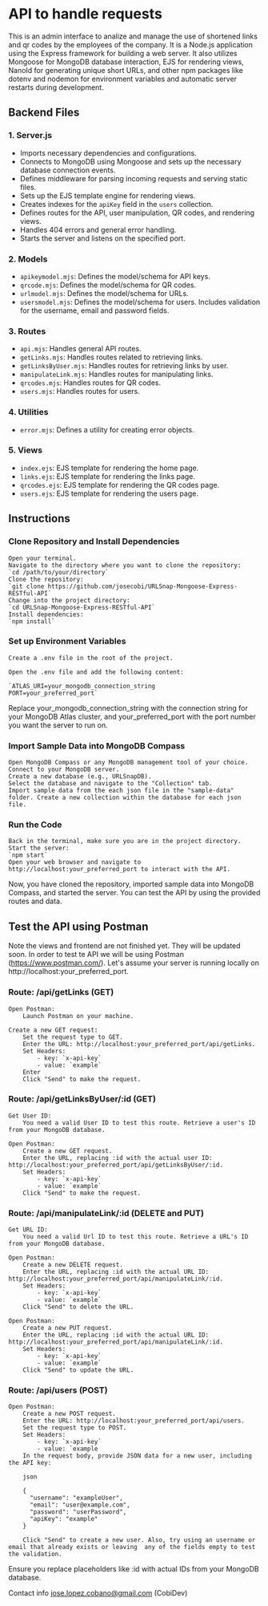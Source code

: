 # API to handle requests 
 This is an admin interface to analize and manage the use of shortened links and qr codes by the employees of the company. It is a Node.js application using the Express framework for building a web server. It also utilizes Mongoose for MongoDB database interaction, EJS for rendering views, NanoId for generating unique short URLs, and other npm packages like dotenv and nodemon for environment variables and automatic server restarts during development. 

## Backend Files

### 1. Server.js

- Imports necessary dependencies and configurations.
- Connects to MongoDB using Mongoose and sets up the necessary database connection events.
- Defines middleware for parsing incoming requests and serving static files.
- Sets up the EJS template engine for rendering views.
- Creates indexes for the `apiKey` field in the `users` collection.
- Defines routes for the API, user manipulation, QR codes, and rendering views.
- Handles 404 errors and general error handling.
- Starts the server and listens on the specified port.

### 2. Models

- `apikeymodel.mjs`: Defines the model/schema for API keys.
- `qrcode.mjs`: Defines the model/schema for QR codes.
- `urlmodel.mjs`: Defines the model/schema for URLs.
- `usersmodel.mjs`: Defines the model/schema for users. Includes validation for the username, email and password fields.

### 3. Routes

- `api.mjs`: Handles general API routes.
- `getLinks.mjs`: Handles routes related to retrieving links.
- `getLinksByUser.mjs`: Handles routes for retrieving links by user.
- `manipulateLink.mjs`: Handles routes for manipulating links.
- `qrcodes.mjs`: Handles routes for QR codes.
- `users.mjs`: Handles routes for users.

### 4. Utilities

- `error.mjs`: Defines a utility for creating error objects.

### 5. Views

- `index.ejs`: EJS template for rendering the home page.
- `links.ejs`: EJS template for rendering the links page.
- `qrcodes.ejs`: EJS template for rendering the QR codes page.
- `users.ejs`: EJS template for rendering the users page.

## Instructions
### Clone Repository and Install Dependencies

    Open your terminal.
    Navigate to the directory where you want to clone the repository:
    `cd /path/to/your/directory`
    Clone the repository:
    `git clone https://github.com/josecobi/URLSnap-Mongoose-Express-RESTful-API`
    Change into the project directory:
    `cd URLSnap-Mongoose-Express-RESTful-API`
    Install dependencies:
    `npm install`

### Set up Environment Variables

    Create a .env file in the root of the project.

    Open the .env file and add the following content:

    `ATLAS_URI=your_mongodb_connection_string
    PORT=your_preferred_port`

Replace your_mongodb_connection_string with the connection string for your MongoDB Atlas cluster, and your_preferred_port with the port number you want the server to run on.

### Import Sample Data into MongoDB Compass

    Open MongoDB Compass or any MongoDB management tool of your choice.
    Connect to your MongoDB server.
    Create a new database (e.g., URLSnapDB).
    Select the database and navigate to the "Collection" tab.
    Import sample data from the each json file in the "sample-data" folder. Create a new collection within the database for each json file.

### Run the Code

    Back in the terminal, make sure you are in the project directory.
    Start the server:
    `npm start`
    Open your web browser and navigate to http://localhost:your_preferred_port to interact with the API.

Now, you have cloned the repository, imported sample data into MongoDB Compass, and started the server. You can test the API by using the provided routes and data.

## Test the API using Postman
Note the views and frontend are not finished yet. They will be updated soon. In order to test te API we will be using Postman (https://www.postman.com/). Let's assume your server is running locally on http://localhost:your_preferred_port.

### Route: /api/getLinks (GET)

    Open Postman:
        Launch Postman on your machine.

    Create a new GET request:
        Set the request type to GET.
        Enter the URL: http://localhost:your_preferred_port/api/getLinks.
        Set Headers: 
            - key: `x-api-key`
            - value: `example`
        Enter
        Click "Send" to make the request.

### Route: /api/getLinksByUser/:id (GET)

    Get User ID:
        You need a valid User ID to test this route. Retrieve a user's ID from your MongoDB database.

    Open Postman:
        Create a new GET request.
        Enter the URL, replacing :id with the actual user ID: http://localhost:your_preferred_port/api/getLinksByUser/:id.
        Set Headers: 
            - key: `x-api-key`
            - value: `example`
        Click "Send" to make the request.

### Route: /api/manipulateLink/:id (DELETE and PUT)

    Get URL ID:
        You need a valid Url ID to test this route. Retrieve a URL's ID from your MongoDB database.

    Open Postman:
        Create a new DELETE request.
        Enter the URL, replacing :id with the actual URL ID: http://localhost:your_preferred_port/api/manipulateLink/:id.
        Set Headers: 
            - key: `x-api-key`
            - value: `example`
        Click "Send" to delete the URL.

    Open Postman:
        Create a new PUT request.
        Enter the URL, replacing :id with the actual URL ID: http://localhost:your_preferred_port/api/manipulateLink/:id.
        Set Headers: 
            - key: `x-api-key`
            - value: `example`
        Click "Send" to update the URL.

### Route: /api/users (POST)

    Open Postman:
        Create a new POST request.
        Enter the URL: http://localhost:your_preferred_port/api/users.
        Set the request type to POST.
        Set Headers: 
            - key: `x-api-key`
            - value: `example
        In the request body, provide JSON data for a new user, including the API key:

        json

        {
          "username": "exampleUser",
          "email": "user@example.com",
          "password": "userPassword",
          "apiKey": "example"
        }

        Click "Send" to create a new user. Also, try using an username or email that already exists or leaving  any of the fields empty to test the validation.


Ensure you replace placeholders like :id with actual IDs from your MongoDB database.

Contact info jose.lopez.cobano@gmail.com (CobiDev)

